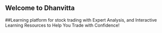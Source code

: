 ## Welcome to Dhanvitta
##Learning platform for stock trading with Expert Analysis, and Interactive Learning Resources to Help You Trade with Confidence!
